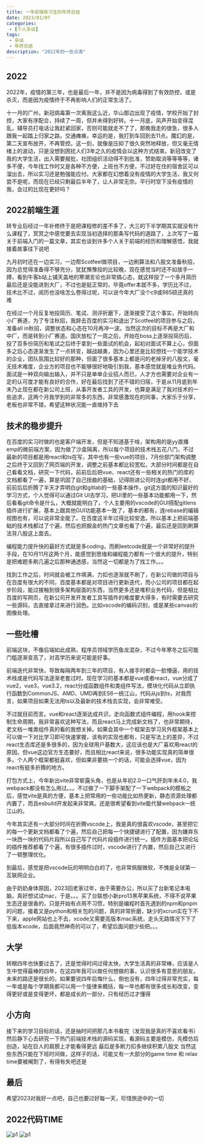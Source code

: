 ```yaml
---
title: 一年前端练习生的年终总结
date: 2023/01/07
categories:
 - [个人杂谈]
tags:
 - 杂谈
 - 年终总结
description: "2022年的一些点滴"
---
```


## 2022

2022年，疫情的第三年，也是最后一年，并不是因为病毒得到了有效防控，或是杀灭，而是因为疫情终于不再影响人们的正常生活了。

十一月的广州，新冠病毒第一次离我这么近，华山那边出现了疫情，学校开始了封控，大家有序配合，持续了一周，但并未得到好转。十一月底，风声开始变得混乱，辅导员打电话让我赶紧回家，否则可能就走不了了，那晚我走的很急，很多人跟我一起踏上归家之路，交通瘫痪，幸运的是，我打到车回到去11点。魔幻的是，第二天宣布放开，不再管控。这一刻，就像是压抑了很久突然地释放，但又毫无情绪上的波动，只是没想到困扰人们3年之久的疫情会以这种方式结束。新冠改变了我的大学生活，出入需要报批，社团组织活动得不到批准，赞助取消等等等等，诸多不便，今年找工作时又是各种不方便，上班也不方便，不过好在住的宿舍区可以溜出去，所以实习还是勉强能应付。大家都在幻想着没有疫情的大学生活，我又何尝不是呢，而现在已经只剩最后半年了，让人非常无奈。平行时空下没有疫情的我，会过的比现在更好吗？

## 2022前端生涯

转专业后经过一年补修终于是把课程修的差不多了，大三的下半学期其实就没有什么课程了，冥冥之中感觉要去实现当初选择的那条写代码的道路了，上次写了一篇关于前端入门的一篇文章，其实也谈到许多个人关于前端的经历和理解感悟，我就接着故事往下说吧

九月初时还在一边实习，一边帮Scotfeel做项目，一边刷算法和八股文准备秋招，因为总觉得准备得不够充分，犹犹豫豫投的比较晚，现在感觉当时还不如放手一搏，看到牛客b站上铺天盖地的寒潮言论也非常搞心态，就这样投了一个多月简历最后还是没能进到大厂，不过也是挺正常的，毕竟offer本就不多，学历比不过，技术比不过，阅历也没啥怎么卷得过呢，可以说今年大厂没个c9或985硕还真的难

在经过一个月反复地投简历、笔试、测评折磨下，逐渐接受了这个事实，开始转向小厂赛道，为了专注秋招，我辞去百度的实习和退出了Scotfeel的项目参与之后，准备all in秋招，调整状态和心态在10月再冲一波。当然这次的目标不再是大厂和中厂，而是转到小厂赛道。国庆放松了一周之后，开始在boss上逐渐投简历后，投了百多份简历和笔试之后终于拿到一些面试的机会，起初对面试不算上心，但面多之后心态逐渐发生了一点转变，越战越勇，因为心里还是比较想找一个能学技术的企业，团队氛围比较好的那种，但面了很多基本上都是问的老掉牙的八股文，毫无技术难度，企业方的项目也不能够很好地吸引到我，基本感觉就是堆业务代码。面试是一种双向输出输入，并不只是单单企业招人而已，人才方也需要对企业有一定的认可度才能有良好的合作，好在最后找到了还不错的归宿，于是从11月底到年末乃止现在都在新公司上班，从事开发者工具的开发，也算是满足了我对技术的一些追求，这两个月我学到的非常多的东西，非常感激现在的同事，大家乐于分享，老板也非常不错，希望这种状况能一直维持下去

## 技术的稳步提升

在百度的实习时做的也是客户端开发，但是不知道基于啥，架构用的是yy直播emp的微前端方案，因为做了沙盒隔离，所以每个项目的技术栈五花八门，不过最新的项目都是用react和ts在写，其中也有一些vue的项目，7月份部门架构调整之后终于又回到了网页端的开发，调整之前基本都比较宽松，大部分时间都是在自己看看文档，研究一下代码，前前后后把vue、react还有一些相关的热门的库的文档都看了一遍，算是巩固了自己扭曲的基础，记得刚进公司时连git都用不好，前前后后折腾了半天才弄明白git和gitlab的一些基本操作，git这方面的知识最好的学习方式，个人觉得可以通过Git UI去学习，把UI里的一些基本功能都用一下，然后看看git命令是什么，大概就能明白了，个人主要用的vscode的GUI搭配gitlens插件进行扩展，基本上跟其他GUI功能基本一致了，基本的都有，连rebase的编辑视图也有，可以说非常全能了。在百度这半年过得比较安逸，所以基本上把前端基础的技术栈都过了个遍，然后也把掘金的热门文章也看了个遍，最后还是回到刷算法背八股这上面去。

编程能力提升快的最好方式就是多coding，而刷leetcode就是一个非常好的提升手段，在10月11月这两个月，能感觉到思维和编程能力都有一个很大的提升，特别是把难题多刷几遍之后那种通透感，当然这一切都是为了找工作。。。

找到工作之后，时间就会被工作填满，力扣也逐渐就不刷了，在新公司做的项目与在百度有很大的不同，百度基本都是对项目进行更新迭代，而小公司的项目都在起步阶段，能过接触到很多架构层面的东西，当然更多还是堆积业务代码，但是相比百度的写网页，在新公司开发开发者工具写插件的难度要大得多，有时需要去研究一些源码，去直接拿过来进行润色。比如vscode的编码识别，或是某些canvas的图像处理。

## 一些吐槽

前端这块，不像后端如此成熟，程序员领域学历鱼龙混杂，不过今年寒冬之后可能门槛逐渐变高了，对高学历来说可能是好事。

前端迭代非常快，导致每隔两年到三年的项目，有人接手时都会一脸懵逼，用的技术栈或是代码写法逐渐老套过时。现在学习的基本都是vue或者react，vue分成了vue2，vue3，vue3.2，react分成函数组件和类组件写法，模块化代码从立即执行函数到CommonJS、AMD、UMD再到ES6一统江山，代码从js到ts，对我而言，如果项目如果无法用ts以及最新的技术栈去实现，会非常难受。

不过就目前而言。vue和react逐渐达成共识，走向函数式组件编程，用hook来控制生命周期，我非常喜欢这种写法，而且react马上完成新文档了，也非常期待，老文档一堆类组件真的看的我想关掉。如果会其中一个框架去学习另外框架基本上可以做一下对比学习即可快速掌握，该有的实现也都有，只是写法上的差异，不过react生态库还是多很多的，因为全球用户基数大，这应该也是大厂喜欢用react的原因。但vue这边官方生态要好，而且相比react来说，很多功能实现真的简单很多。个人两个框架都挺喜欢，但如果非要挑一个的话，可能会选择vue，因为react有挺多折腾的地方。

打包方式上，今年新出vite非常崭露头角，也是从年初2.0一口气肝到年末4.0，我webpack都没有怎么用过。。。不过做了一下脚手架配了一下webpack的模板之后，感觉vite是真的方便，基本上把常用的一些功能比如热更新，静态资源处理都内置了，而且esbuild开发起来非常爽。还是很希望看到vite能代替webpack一统江山的。

今年其实还有一大部分时间在折腾vscode上，我是真的很喜欢vscode，甚至把它的每一个更新文档都看了个遍，然后自己把每一个快捷键进行了配置，因为嫌弃东一块西一块的代码片段所以自己写了代码片段插件进行统一。插件方面基本把论坛的插件推荐都看了个遍，有很多插件过时，vscode进行了内置，然后自己又进行了一顿整理优化。

到最后，感觉是把vscode玩的明明白白的了，也非常佩服微软，不愧是全球第一互联网企业。

由于奶奶身体原因，2023回老家过年，由于需要办公，所以买了台新笔记本电脑，真好想试试mac，于是。。。买了台联想小新pro13黑苹果系统，不得不说苹果生态还是很香的，只是开始有点用不习惯，特别是编程时首先遇到的npm和pnpm的问题，接着又是python和相关包的问题，真的非常折磨，缺少的xcrun实在下不下来，apple网站也上不去，xcode又需要高版本mac系统，走头无路情况下下了低版本xcode，后面竟然神奇的可以了，希望后面问题少些把。。。

## 大学

转眼四年也快要过去了，还是觉得时间过得太快，大学生活真的非常棒，应该是人生中觉得最棒的四年，在这四年我可以做任何想做的事，认识很多有意思的朋友。未来的路还是很长的，如果要说四年后悔什么，倒也没有，四年过得非常充实，每一年或是每个学期我都可以用一个旋律来概括，每一年也都有很多成长和改变，变得更好或是变得更坏，都是成长的一部分，只有经历过才懂得

## 小方向

接下来的学习目标的话，还是抽时间把那几本书看完（发现我是真的不喜欢看书）
然后静下心去研究一下热门前端技术栈的源码实现，看源码主要是模仿，先模仿后创造，站在巨人的肩膀上才能看得更远
最后是多刷力扣多继续积累八股文
当然这些东西只能在下班时间做，这样子的话，可能又有一大部分的game time 和 relax time要被阉割了，有得有失吧还是

## 最后

希望2023对我好一点吧，自己也要过好每一天，珍惜旅途中的一切

## 2022代码TIME

![p1](https://s2.loli.net/2023/01/07/W41yTH6kAxSaGro.png)
![p1](https://s2.loli.net/2023/01/07/FhZDo8HGnvXk3du.jpg)
